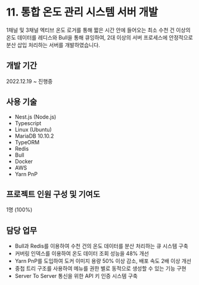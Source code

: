 # 11. 통합 온도 관리 시스템 서버 개발

1채널 및 3채널 엑티브 온도 로거를 통해 짧은 시간 안에 들어오는 최소 수천 건 이상의 온도 데이터를 레디스와 Bull을 통해 큐잉하여, 2대 이상의 서버 프로세스에 안정적으로 분산 삽입 처리하는 서버를 개발하였습니다.

## 개발 기간

2022.12.19 ~ 진행중

## 사용 기술

- Nest.js (Node.js)
- Typescript
- Linux (Ubuntu)
- MariaDB 10.10.2
- TypeORM
- Redis
- Bull
- Docker
- AWS
- Yarn PnP

## 프로젝트 인원 구성 및 기여도

1명 (100%)

## 담당 업무

- Bull과 Redis를 이용하여 수천 건의 온도 데이터를 분산 처리하는 큐 시스템 구축
- 커버링 인덱스를 이용하여 온도 데이터 조회 성능을 48% 개선
- Yarn PnP를 도입하여 도커 이미지 용량 50% 이상 감소, 배포 속도 2배 이상 개선
- 중첩 트리 구조를 사용하여 메뉴를 권한 별로 동적으로 생성할 수 있는 기능 구현
- Server To Server 통신을 위한 API 키 인증 시스템 구축
